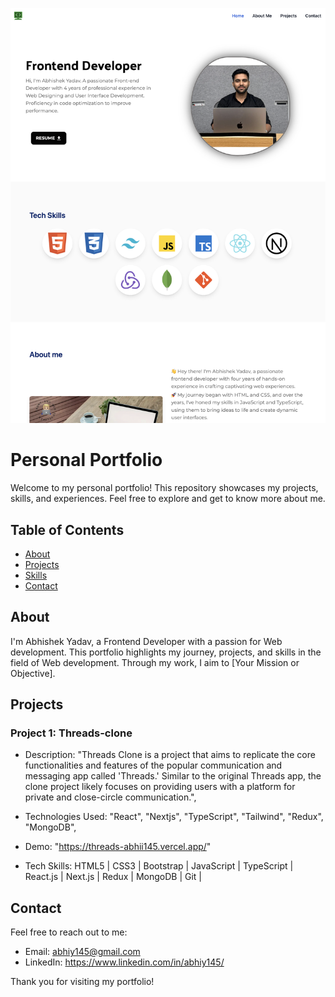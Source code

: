 ![Alt text](image.png)

# Personal Portfolio

Welcome to my personal portfolio! This repository showcases my projects, skills, and experiences. Feel free to explore and get to know more about me.

## Table of Contents

- [About](#about)
- [Projects](#projects)
- [Skills](#skills)
- [Contact](#contact)

## About

I'm Abhishek Yadav, a Frontend Developer with a passion for Web development. This portfolio highlights my journey, projects, and skills in the field of Web development. Through my work, I aim to [Your Mission or Objective].

## Projects

### Project 1: Threads-clone

- Description: "Threads Clone is a project that aims to replicate the core functionalities and features of the popular communication and messaging app called 'Threads.' Similar to the original Threads app, the clone project likely focuses on providing users with a platform for private and close-circle communication.",
- Technologies Used: "React",
  "Nextjs",
  "TypeScript",
  "Tailwind",
  "Redux",
  "MongoDB",
- Demo: "https://threads-abhii145.vercel.app/"

- Tech Skills: HTML5 | CSS3 | Bootstrap | JavaScript | TypeScript | React.js | Next.js | Redux | MongoDB | Git |

## Contact

Feel free to reach out to me:

- Email: abhiy145@gmail.com
- LinkedIn: https://www.linkedin.com/in/abhiy145/

Thank you for visiting my portfolio!
